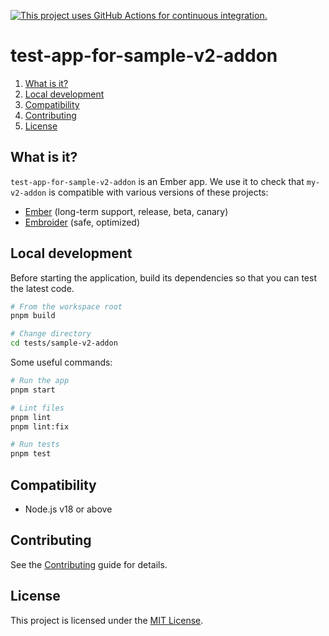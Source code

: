 [![This project uses GitHub Actions for continuous integration.](https://github.com/ijlee2/embroider-css-modules/actions/workflows/ci.yml/badge.svg)](https://github.com/ijlee2/embroider-css-modules/actions/workflows/ci.yml)

# test-app-for-sample-v2-addon

1. [What is it?](#what-is-it)
1. [Local development](#local-development)
1. [Compatibility](#compatibility)
1. [Contributing](#contributing)
1. [License](#license)


## What is it?

`test-app-for-sample-v2-addon` is an Ember app. We use it to check that `my-v2-addon` is compatible with various versions of these projects:

- [Ember](https://emberjs.com/releases/) (long-term support, release, beta, canary)
- [Embroider](https://github.com/embroider-build/embroider/) (safe, optimized)


## Local development

Before starting the application, build its dependencies so that you can test the latest code.

```sh
# From the workspace root
pnpm build

# Change directory
cd tests/sample-v2-addon
```

Some useful commands:

```sh
# Run the app
pnpm start

# Lint files
pnpm lint
pnpm lint:fix

# Run tests
pnpm test
```


## Compatibility

- Node.js v18 or above


## Contributing

See the [Contributing](../../CONTRIBUTING.md) guide for details.


## License

This project is licensed under the [MIT License](../../LICENSE.md).
